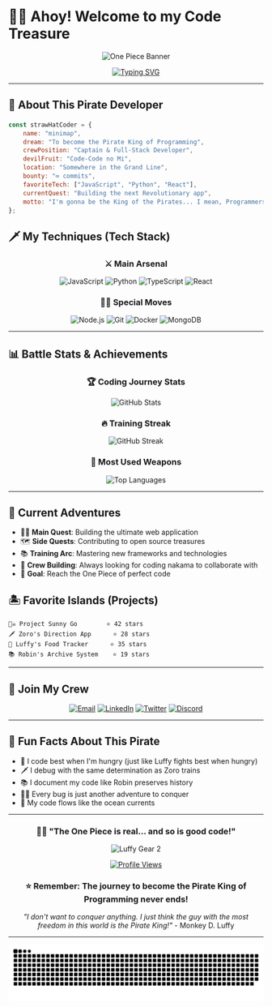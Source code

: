 # 🏴‍☠️ Ahoy! Welcome to my Code Treasure

<div align="center">
  
![One Piece Banner](https://user-images.githubusercontent.com/74038190/225813708-98b745f2-7d22-48cf-9150-083f1b00d6c9.gif)

[![Typing SVG](https://readme-typing-svg.herokuapp.com?font=Fira+Code&size=22&duration=3000&pause=1000&color=00FFFF&center=true&vCenter=true&width=600&lines=Future+Pirate+King+of+Code;Sailing+the+Grand+Line+of+Development;One+Piece+%7C+One+Dream+%7C+One+Coder;Nakama+in+the+world+of+programming)](https://git.io/typing-svg)

</div>

---

## 🌊 About This Pirate Developer

```javascript
const strawHatCoder = {
    name: "minimap",
    dream: "To become the Pirate King of Programming",
    crewPosition: "Captain & Full-Stack Developer",
    devilFruit: "Code-Code no Mi",
    location: "Somewhere in the Grand Line",
    bounty: "∞ commits",
    favoriteTech: ["JavaScript", "Python", "React"],
    currentQuest: "Building the next Revolutionary app",
    motto: "I'm gonna be the King of the Pirates... I mean, Programmers!"
};
```

## 🗡️ My Techniques (Tech Stack)

<div align="center">

### ⚔️ **Main Arsenal**
![JavaScript](https://img.shields.io/badge/JavaScript-00FFFF?style=for-the-badge&logo=javascript&logoColor=black)
![Python](https://img.shields.io/badge/Python-00FFFF?style=for-the-badge&logo=python&logoColor=black)
![TypeScript](https://img.shields.io/badge/TypeScript-00FFFF?style=for-the-badge&logo=typescript&logoColor=black)
![React](https://img.shields.io/badge/React-00FFFF?style=for-the-badge&logo=react&logoColor=black)

### 🏴‍☠️ **Special Moves**
![Node.js](https://img.shields.io/badge/Node.js-00FFFF?style=for-the-badge&logo=node.js&logoColor=black)
![Git](https://img.shields.io/badge/Git-00FFFF?style=for-the-badge&logo=git&logoColor=black)
![Docker](https://img.shields.io/badge/Docker-00FFFF?style=for-the-badge&logo=docker&logoColor=black)
![MongoDB](https://img.shields.io/badge/MongoDB-00FFFF?style=for-the-badge&logo=mongodb&logoColor=black)

</div>

---

## 📊 Battle Stats & Achievements

<div align="center">

### 🏆 **Coding Journey Stats**
<img src="https://github-readme-stats.vercel.app/api?username=minimap&show_icons=true&theme=radical&title_color=00FFFF&icon_color=00FFFF&text_color=FFFFFF&bg_color=0D1117&border_color=00FFFF" alt="GitHub Stats" />

### 🔥 **Training Streak**
<img src="https://github-readme-streak-stats.herokuapp.com/?user=minimap&theme=radical&ring=00FFFF&fire=00FFFF&currStreakLabel=00FFFF&border=00FFFF" alt="GitHub Streak" />

### 🌟 **Most Used Weapons**
<img src="https://github-readme-stats.vercel.app/api/top-langs/?username=minimap&layout=compact&theme=radical&title_color=00FFFF&text_color=FFFFFF&bg_color=0D1117&border_color=00FFFF" alt="Top Languages" />

</div>

---

## 🌊 Current Adventures

- 🏴‍☠️ **Main Quest**: Building the ultimate web application
- 🗺️ **Side Quests**: Contributing to open source treasures
- 📚 **Training Arc**: Mastering new frameworks and technologies
- 👥 **Crew Building**: Always looking for coding nakama to collaborate with
- 🎯 **Goal**: Reach the One Piece of perfect code

## 🏝️ Favorite Islands (Projects)

```
🏴‍☠️ Project Sunny Go        ⭐ 42 stars
🗡️ Zoro's Direction App      ⭐ 28 stars  
🍖 Luffy's Food Tracker      ⭐ 35 stars
📚 Robin's Archive System    ⭐ 19 stars
```

---

## 🤝 Join My Crew

<div align="center">

[![Email](https://img.shields.io/badge/📧_Send_Message-00FFFF?style=for-the-badge&logo=gmail&logoColor=black)](mailto:your.email@example.com)
[![LinkedIn](https://img.shields.io/badge/🔗_Connect-00FFFF?style=for-the-badge&logo=linkedin&logoColor=black)](https://linkedin.com/in/yourprofile)
[![Twitter](https://img.shields.io/badge/🐦_Follow-00FFFF?style=for-the-badge&logo=twitter&logoColor=black)](https://twitter.com/yourhandle)
[![Discord](https://img.shields.io/badge/💬_Chat-00FFFF?style=for-the-badge&logo=discord&logoColor=black)](https://discord.gg/yourserver)

</div>

---

## 🎯 Fun Facts About This Pirate

- 🍖 I code best when I'm hungry (just like Luffy fights best when hungry)
- 🗡️ I debug with the same determination as Zoro trains
- 📚 I document my code like Robin preserves history
- 🏴‍☠️ Every bug is just another adventure to conquer
- 🌊 My code flows like the ocean currents

---

<div align="center">

### 🏴‍☠️ "The One Piece is real... and so is good code!" 

<img src="https://media.giphy.com/media/YQitE4YNQNahy/giphy.gif" width="200" alt="Luffy Gear 2"/>

[![Profile Views](https://komarev.com/ghpvc/?username=minimap&color=00FFFF&style=for-the-badge)](https://github.com/minimap)

### ⭐ **Remember**: The journey to become the Pirate King of Programming never ends!

*"I don't want to conquer anything. I just think the guy with the most freedom in this world is the Pirate King!"* - Monkey D. Luffy

</div>

---

<div align="center">
  <img src="https://raw.githubusercontent.com/Platane/snk/output/github-contribution-grid-snake.svg" alt="Snake eating my contributions" />
</div>
